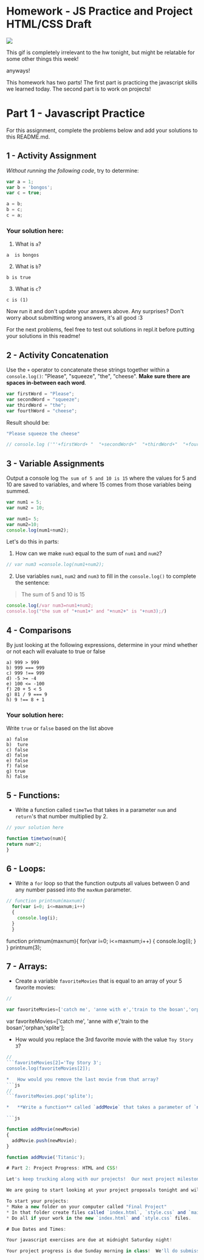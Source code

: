 # Homework - JS Practice and Project HTML/CSS Draft

![](https://media.giphy.com/media/yYSSBtDgbbRzq/giphy.gif)

This gif is completely irrelevant to the hw tonight, but might be relatable for some other things this week!


anyways!

This homework has two parts!  The first part is practicing the javascript skills we learned today.  The second part is to work on projects!


# Part 1 - Javascript Practice

For this assignment, complete the problems below and add your solutions to this README.md.  

## 1 - Activity Assignment
*Without running the following code*, try to determine:

```js
var a = 1;
var b = 'bongos';
var c = true;

a = b;
b = c;
c = a;
```

### Your solution here:
1.  What is `a`?
```
a  is bongos
```
2.  What is `b`?
```
b is true
```
3.  What is `c`?
```
c is (1)
```

Now run it and don't update your answers above.  Any surprises?  Don't worry about submitting wrong answers, it's all good :3

For the next problems, feel free to test out solutions in repl.it before putting your solutions in this readme!

## 2 - Activity Concatenation
Use the `+` operator to concatenate these strings together within a `console.log()`: "Please", "squeeze", "the", "cheese". __Make sure there are spaces in-between each word__.

```js
var firstWord = "Please";
var secondWord = "squeeze";
var thirdWord = "the";
var fourthWord = "cheese";
```
Result should be:
```js
"Please squeeze the cheese"
```

```js
// console.log ('"'+firstWord+ "  "+secondWord+"  "+thirdWord+"  "+fourthWord+'"')
```

## 3 - Variable Assignments

Output a console log `The sum of 5 and 10 is 15` where the values for 5 and 10 are saved to variables, and where 15 comes from those variables being summed.

```js
var num1 = 5;
var num2 = 10;

var num1= 5;
var num2=10; 
console.log(num1+num2);
```

Let's do this in parts:
1. How can we make `num3` equal to the sum of `num1` and `num2`?
```js
// var num3 =console.log(num1+num2);
```
2. Use variables `num1`, `num2` and `num3` to fill in the `console.log()` to complete the sentence: 

>The sum of 5 and 10 is 15

```js
console.log(/var num3=num1+num2;
console.log("the sum of "+num1+" and "+num2+" is "+num3);/)
```

## 4 - Comparisons
By just looking at the following expressions, determine in your mind whether or not each will evaluate to true or false
```
a) 999 > 999
b) 999 === 999 
c) 999 !== 999
d) -5 >= -4
e) 100 <= -100
f) 20 + 5 < 5 
g) 81 / 9 === 9
h) 9 !== 8 + 1
```
### Your solution here:
Write `true` or `false` based on the list above
```
a) false
b)  ture
c) false
d) false
e) false
f) false
g) true
h) false
```

## 5 - Functions:

* Write a function called `timeTwo` that takes in a parameter `num` and `return`'s that number multiplied by 2.

```js
// your solution here

function timetwo(num){
return num*2;
}
```

## 6 - Loops:

*  Write a `for` loop so that the function outputs all values between 0 and any number passed into the `maxNum` parameter.
   
```js
// function printnum(maxnum){
  for(var i=0; i<=maxnum;i++)
  {
    console.log(i);
  }
  }
```

  function printnum(maxnum){
  for(var i=0; i<=maxnum;i++)
  {
    console.log(i);
  }
  }
  printnum(3);

## 7 - Arrays:

*  Create a variable `favoriteMovies` that is equal to an array of your 5 favorite movies:

```js
// 

var favoriteMovies=['catch me', 'anne with e','train to the bosan','orphan','splite'];
```
var favoriteMovies=['catch me', 'anne with e','train to the bosan','orphan,'splite'];

*  How would you replace the 3rd favorite movie with the value `Toy Story 3`?


```js
// 
```favoriteMovies[2]='Toy Story 3';
console.log(favoriteMovies[2]);

*   How would you remove the last movie from that array?
```js
// 
```favoriteMovies.pop('splite');

*   **Write a function** called `addMovie` that takes a parameter of `newMovie` that adds that movie to the end of the array.  (i.e. addMovie('Titanic')) adds Titanic to the end of the array.

```js

function addMovie(newMovie)
{
  addMovie.push(newMovie);
}

function addMovie('Titanic');

# Part 2: Project Progress: HTML and CSS!

Let's keep trucking along with our projects!  Our next project milestone is to have the a draft of the HTML/CSS.  Your draft should be focused on the structure of your application, like placement of the headers, the main content, the nav, footer, etc.  You should have a little bit of the text/content ready to go, but making sure you have a good layout is far more important at this point.

We are going to start looking at your project proposals tonight and will have all proposals addressed by tomorrow (Friday, April 12th) at noon!

To start your projects:
* Make a new folder on your computer called "Final Project"
* In that folder create files called `index.html`, `style.css` and `main.js`
* Do all if your work in the new `index.html` and `style.css` files.

# Due Dates and Times:

Your javascript exercises are due at midnight Saturday night!

Your project progress is due Sunday morning in class!  We'll do submissions together that morning.
